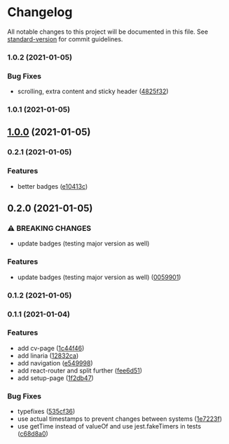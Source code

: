 # Changelog

All notable changes to this project will be documented in this file. See [standard-version](https://github.com/conventional-changelog/standard-version) for commit guidelines.

### 1.0.2 (2021-01-05)


### Bug Fixes

* scrolling, extra content and sticky header ([4825f32](https://github.com/lapanti/lapanti.github.io/commit/4825f322f43578742088f4af6d27ded4340096f5))

### 1.0.1 (2021-01-05)

## [1.0.0](https://github.com/lapanti/lapanti.github.io/compare/v0.2.1...v1.0.0) (2021-01-05)

### 0.2.1 (2021-01-05)


### Features

* better badges ([e10413c](https://github.com/lapanti/lapanti.github.io/commit/e10413c6ebd534133fb3c0803b2922352c4db703))

## 0.2.0 (2021-01-05)


### ⚠ BREAKING CHANGES

* update badges (testing major version as well)

### Features

* update badges (testing major version as well) ([0059901](https://github.com/lapanti/lapanti.github.io/commit/0059901f7a343cb75da15417e2274df593ddbcf8))

### 0.1.2 (2021-01-05)

### 0.1.1 (2021-01-04)


### Features

* add cv-page ([1c44f46](https://github.com/lapanti/lapanti.github.io/commit/1c44f46d1a8896d51c268def43340503cc5a50b2))
* add linaria ([12832ca](https://github.com/lapanti/lapanti.github.io/commit/12832ca3a9054bd9969c69e9a80eecdd9403a253))
* add navigation ([e549998](https://github.com/lapanti/lapanti.github.io/commit/e549998b16ae429fb80bb74256c214aa8687fccb))
* add react-router and split further ([fee6d51](https://github.com/lapanti/lapanti.github.io/commit/fee6d51dc0125070cad544b6feb79b1a8c503ee1))
* add setup-page ([1f2db47](https://github.com/lapanti/lapanti.github.io/commit/1f2db478f6b30880ba439638eaebfb609bd3cf6f))


### Bug Fixes

* typefixes ([535cf36](https://github.com/lapanti/lapanti.github.io/commit/535cf366808ddbcbf9316d3fe046f7410f53a127))
* use actual timestamps to prevent changes between systems ([1e7223f](https://github.com/lapanti/lapanti.github.io/commit/1e7223f99cd9156f2cf50ff433eb2537ed407f30))
* use getTime instead of valueOf and use jest.fakeTimers in tests ([c68d8a0](https://github.com/lapanti/lapanti.github.io/commit/c68d8a0d6a274201cc0cbd47edad964adc3d81fa))

